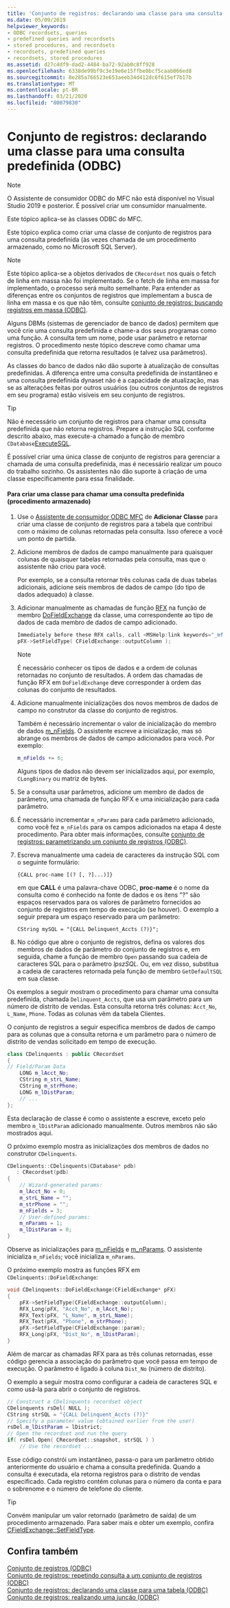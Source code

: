 ```yaml
---
title: 'Conjunto de registros: declarando uma classe para uma consulta predefinida (ODBC)'
ms.date: 05/09/2019
helpviewer_keywords:
- ODBC recordsets, queries
- predefined queries and recordsets
- stored procedures, and recordsets
- recordsets, predefined queries
- recordsets, stored procedures
ms.assetid: d27c4df9-dad2-4484-ba72-92ab0c8ff928
ms.openlocfilehash: 6338de99bf9c3e19e6e15ffbe0bcf5caab066ed8
ms.sourcegitcommit: 8e285a766523e653aeeb34d412dc6f615ef7b17b
ms.translationtype: MT
ms.contentlocale: pt-BR
ms.lasthandoff: 03/21/2020
ms.locfileid: "80079830"
---
```

# <a name="recordset-declaring-a-class-for-a-predefined-query-odbc"></a>Conjunto de registros: declarando uma classe para uma consulta predefinida (ODBC)

> [!NOTE]
> O Assistente de consumidor ODBC do MFC não está disponível no Visual Studio 2019 e posterior. É possível criar um consumidor manualmente.

Este tópico aplica-se às classes ODBC do MFC.

Este tópico explica como criar uma classe de conjunto de registros para uma consulta predefinida (às vezes chamada de um procedimento armazenado, como no Microsoft SQL Server).

> [!NOTE]
>  Este tópico aplica-se a objetos derivados de `CRecordset` nos quais o fetch de linha em massa não foi implementado. Se o fetch de linha em massa for implementado, o processo será muito semelhante. Para entender as diferenças entre os conjuntos de registros que implementam a busca de linha em massa e os que não têm, consulte [conjunto de registros: buscando registros em massa (ODBC)](../../data/odbc/recordset-fetching-records-in-bulk-odbc.md).

Alguns DBMs (sistemas de gerenciador de banco de dados) permitem que você crie uma consulta predefinida e chame-a dos seus programas como uma função. A consulta tem um nome, pode usar parâmetro e retornar registros. O procedimento neste tópico descreve como chamar uma consulta predefinida que retorna resultados (e talvez usa parâmetros).

As classes do banco de dados não dão suporte à atualização de consultas predefinidas. A diferença entre uma consulta predefinida de instantâneo e uma consulta predefinida dynaset não é a capacidade de atualização, mas se as alterações feitas por outros usuários (ou outros conjuntos de registros em seu programa) estão visíveis em seu conjunto de registros.

> [!TIP]
>  Não é necessário um conjunto de registros para chamar uma consulta predefinida que não retorna registros. Prepare a instrução SQL conforme descrito abaixo, mas execute-a chamado a função de membro `CDatabase`[ExecuteSQL](../../mfc/reference/cdatabase-class.md#executesql).

É possível criar uma única classe de conjunto de registros para gerenciar a chamada de uma consulta predefinida, mas é necessário realizar um pouco do trabalho sozinho. Os assistentes não dão suporte à criação de uma classe especificamente para essa finalidade.

#### <a name="to-create-a-class-for-calling-a-predefined-query-stored-procedure"></a>Para criar uma classe para chamar uma consulta predefinida (procedimento armazenado)

1. Use o [Assistente de consumidor ODBC MFC](../../mfc/reference/adding-an-mfc-odbc-consumer.md) de **Adicionar Classe** para criar uma classe de conjunto de registros para a tabela que contribui com o máximo de colunas retornadas pela consulta. Isso oferece a você um ponto de partida.

1. Adicione membros de dados de campo manualmente para quaisquer colunas de quaisquer tabelas retornadas pela consulta, mas que o assistente não criou para você.

   Por exemplo, se a consulta retornar três colunas cada de duas tabelas adicionais, adicione seis membros de dados de campo (do tipo de dados adequado) à classe.

1. Adicionar manualmente as chamadas de função [RFX](../../data/odbc/record-field-exchange-rfx.md) na função de membro [DoFieldExchange](../../mfc/reference/crecordset-class.md#dofieldexchange) da classe, uma correspondente ao tipo de dados de cada membro de dados de campo adicionado.

    ```cpp
    Immediately before these RFX calls, call <MSHelp:link keywords="_mfc_CFieldExchange.3a3a.SetFieldType" TABINDEX="0">SetFieldType</MSHelp:link>, as shown here:
    pFX->SetFieldType( CFieldExchange::outputColumn );
    ```

    > [!NOTE]
    >  É necessário conhecer os tipos de dados e a ordem de colunas retornadas no conjunto de resultados. A ordem das chamadas de função RFX em `DoFieldExchange` deve corresponder à ordem das colunas do conjunto de resultados.

1. Adicione manualmente inicializações dos novos membros de dados de campo no construtor da classe do conjunto de registros.

   Também é necessário incrementar o valor de inicialização do membro de dados [m_nFields](../../mfc/reference/crecordset-class.md#m_nfields). O assistente escreve a inicialização, mas só abrange os membros de dados de campo adicionados para você. Por exemplo:

    ```cpp
    m_nFields += 6;
    ```

   Alguns tipos de dados não devem ser inicializados aqui, por exemplo, `CLongBinary` ou matriz de bytes.

1. Se a consulta usar parâmetros, adicione um membro de dados de parâmetro, uma chamada de função RFX e uma inicialização para cada parâmetro.

1. É necessário incrementar `m_nParams` para cada parâmetro adicionado, como você fez `m_nFields` para os campos adicionados na etapa 4 deste procedimento. Para obter mais informações, consulte [conjunto de registros: parametrizando um conjunto de registros (ODBC)](../../data/odbc/recordset-parameterizing-a-recordset-odbc.md).

1. Escreva manualmente uma cadeia de caracteres da instrução SQL com o seguinte formulário:

    ```
    {CALL proc-name [(? [, ?]...)]}
    ```

   em que **CALL** é uma palavra-chave ODBC, **proc-name** é o nome da consulta como é conhecido na fonte de dados e os itens "?" são espaços reservados para os valores de parâmetro fornecidos ao conjunto de registros em tempo de execução (se houver). O exemplo a seguir prepara um espaço reservado para um parâmetro:

    ```
    CString mySQL = "{CALL Delinquent_Accts (?)}";
    ```

1. No código que abre o conjunto de registros, defina os valores dos membros de dados de parâmetro do conjunto de registros e, em seguida, chame a função de membro `Open` passando sua cadeia de caracteres SQL para o parâmetro *lpszSQL*. Ou, em vez disso, substitua a cadeia de caracteres retornada pela função de membro `GetDefaultSQL` em sua classe.

Os exemplos a seguir mostram o procedimento para chamar uma consulta predefinida, chamada `Delinquent_Accts`, que usa um parâmetro para um número de distrito de vendas. Esta consulta retorna três colunas: `Acct_No`, `L_Name`, `Phone`. Todas as colunas vêm da tabela Clientes.

O conjunto de registros a seguir especifica membros de dados de campo para as colunas que a consulta retorna e um parâmetro para o número de distrito de vendas solicitado em tempo de execução.

```cpp
class CDelinquents : public CRecordset
{
// Field/Param Data
    LONG m_lAcct_No;
    CString m_strL_Name;
    CString m_strPhone;
    LONG m_lDistParam;
    // ...
};
```

Esta declaração de classe é como o assistente a escreve, exceto pelo membro `m_lDistParam` adicionado manualmente. Outros membros não são mostrados aqui.

O próximo exemplo mostra as inicializações dos membros de dados no construtor `CDelinquents`.

```cpp
CDelinquents::CDelinquents(CDatabase* pdb)
   : CRecordset(pdb)
{
    // Wizard-generated params:
    m_lAcct_No = 0;
    m_strL_Name = "";
    m_strPhone = "";
    m_nFields = 3;
    // User-defined params:
    m_nParams = 1;
    m_lDistParam = 0;
}
```

Observe as inicializações para [m_nFields](../../mfc/reference/crecordset-class.md#m_nfields) e [m_nParams](../../mfc/reference/crecordset-class.md#m_nparams). O assistente inicializa `m_nFields`; você inicializa `m_nParams`.

O próximo exemplo mostra as funções RFX em `CDelinquents::DoFieldExchange`:

```cpp
void CDelinquents::DoFieldExchange(CFieldExchange* pFX)
{
    pFX->SetFieldType(CFieldExchange::outputColumn);
    RFX_Long(pFX, "Acct_No", m_lAcct_No);
    RFX_Text(pFX, "L_Name", m_strL_Name);
    RFX_Text(pFX, "Phone", m_strPhone);
    pFX->SetFieldType(CFieldExchange::param);
    RFX_Long(pFX, "Dist_No", m_lDistParam);
}
```

Além de marcar as chamadas RFX para as três colunas retornadas, esse código gerencia a associação do parâmetro que você passa em tempo de execução. O parâmetro é ligado à coluna `Dist_No` (número de distrito).

O exemplo a seguir mostra como configurar a cadeia de caracteres SQL e como usá-la para abrir o conjunto de registros.

```cpp
// Construct a CDelinquents recordset object
CDelinquents rsDel( NULL );
CString strSQL = "{CALL Delinquent_Accts (?)}"
// Specify a parameter value (obtained earlier from the user)
rsDel.m_lDistParam = lDistrict;
// Open the recordset and run the query
if( rsDel.Open( CRecordset::snapshot, strSQL ) )
    // Use the recordset ...
```

Esse código constrói um instantâneo, passa-o para um parâmetro obtido anteriormente do usuário e chama a consulta predefinida. Quando a consulta é executada, ela retorna registros para o distrito de vendas especificado. Cada registro contém colunas para o número da conta e para o sobrenome e o número de telefone do cliente.

> [!TIP]
>  Convém manipular um valor retornado (parâmetro de saída) de um procedimento armazenado. Para saber mais e obter um exemplo, confira [CFieldExchange::SetFieldType](../../mfc/reference/cfieldexchange-class.md#setfieldtype).

## <a name="see-also"></a>Confira também

[Conjunto de registros (ODBC)](../../data/odbc/recordset-odbc.md)<br/>
[Conjunto de registros: repetindo consulta a um conjunto de registros (ODBC)](../../data/odbc/recordset-requerying-a-recordset-odbc.md)<br/>
[Conjunto de registros: declarando uma classe para uma tabela (ODBC)](../../data/odbc/recordset-declaring-a-class-for-a-table-odbc.md)<br/>
[Conjunto de registros: realizando uma junção (ODBC)](../../data/odbc/recordset-performing-a-join-odbc.md)